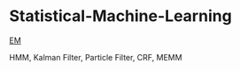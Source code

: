 # Statistical-Machine-Learning

[EM](https://nbviewer.jupyter.org/https://github.com/HowKeyIap/Statistical-Machine-Learning/blob/master/The%20EM%20Algorithm.ipynb)

HMM, Kalman Filter, Particle Filter, CRF, MEMM
